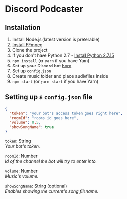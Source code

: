 # Discord Podcaster

## Installation

1. Install Node.js (latest version is preferable)
2. [Install FFmpeg](https://www.wikihow.com/Install-FFmpeg-on-Windows)
3. Clone the project
4. If you don't have Python 2.7 - [Install Python 2.7.15](https://www.python.org/downloads/release/python-2715/)
5. `npm install` (or `yarn` if you have Yarn)
6. Set up your Discord bot [here](https://discordapp.com/developers)
7. Set up `config.json`
8. Create music folder and place audiofiles inside
9. `npm start` (or `yarn start` if you have Yarn)

## Setting up a `config.json` file

```json
{
  "token": "your bot's access token goes right here",
  "roomId": "rooms id goes here",
  "volume": 0.5,
  "showSongName": true
}
```

`token`: String  
*Your bot's token.*

`roomId`: Number  
*Id of the channel the bot will try to enter into.*

`volume`: Number  
*Music's volume.*

`showSongName`: String (optional)  
*Enables showing the current's song filename.*
